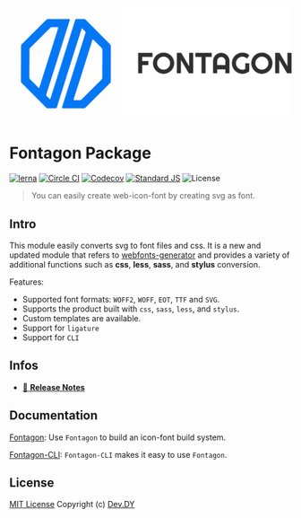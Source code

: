 ![Fontagon logo](https://raw.githubusercontent.com/kdydesign/cdn/master/fontagon/logo/svg/fontagon-logo-inline.svg)

# Fontagon Package
[![lerna][lerna-src]][lerna-href]
[![Circle CI][circle-ci-src]][circle-ci-href]
[![Codecov][codecov-src]][codecov-href]
[![Standard JS][standard-js-src]][standard-js-href]
![License][license-src]

> You can easily create web-icon-font by creating svg as font.

## Intro
This module easily converts svg to font files and css. 
It is a new and updated module that refers to [webfonts-generator](https://www.npmjs.com/package/webfonts-generator) and provides a variety of additional functions such as **css**, **less**, **sass**, and **stylus** conversion.


Features:
* Supported font formats: `WOFF2`, `WOFF`, `EOT`, `TTF` and `SVG`.
* Supports the product built with `css`, `sass`, `less`, and `stylus`.
* Custom templates are available.
* Support for `ligature`
* Support for `CLI`

## Infos
- [📖 **Release Notes**](./CHANGELOG.md)

## Documentation
[Fontagon](https://github.com/kdydesign/fontagon/tree/master/packages/fontagon):
Use `Fontagon` to build an icon-font build system.

[Fontagon-CLI](https://github.com/kdydesign/fontagon/tree/master/packages/fontagon-cli):
`Fontagon-CLI` makes it easy to use `Fontagon`.

## License
[MIT License](./LICENSE)
Copyright (c) [Dev.DY](https://kdydesign.github.io/)

<!-- Badges -->
[npm-version-src]: https://img.shields.io/npm/v/fontagon?style=flat-square
[npm-version-href]: https://npmjs.com/package/fontagon
[npm-downloads-src]: https://img.shields.io/npm/dt/fontagon?style=flat-square
[npm-downloads-href]: https://npmjs.com/package/fontagon
[circle-ci-src]: https://img.shields.io/circleci/project/github/kdydesign/fontagon/master.svg?style=flat-square
[circle-ci-href]: https://circleci.com/gh/kdydesign/fontagon/tree/master
[codecov-src]: https://img.shields.io/codecov/c/github/kdydesign/fontagon.svg?style=flat-square
[codecov-href]: https://codecov.io/gh/kdydesign/fontagon
[david-dm-src]: https://david-dm.org/kdydesign/fontagon/status.svg?style=flat-square
[david-dm-href]: https://david-dm.org/kdydesign/fontagon
[standard-js-src]: https://img.shields.io/badge/code_style-standard-brightgreen.svg?style=flat-square
[standard-js-href]: https://standardjs.com
[license-src]: https://img.shields.io/npm/l/fontagon?style=flat-square
[lerna-src]: https://img.shields.io/badge/maintained/with-lerna-cc00ff.svg?style=flat-square
[lerna-href]: https://lerna.js.org/
